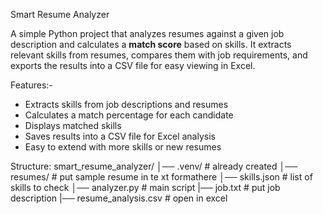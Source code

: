 Smart Resume Analyzer

A simple Python project that analyzes resumes against a given job description and calculates a **match score** based on skills. It extracts relevant skills from resumes, compares them with job requirements, and exports the results into a CSV file for easy viewing in Excel.

Features:-
- Extracts skills from job descriptions and resumes  
- Calculates a match percentage for each candidate  
- Displays matched skills  
- Saves results into a CSV file for Excel analysis  
- Easy to extend with more skills or new resumes  

Structure:
smart_resume_analyzer/
│── .venv/              # already created
│── resumes/            # put sample resume in te xt formathere
│── skills.json         # list of skills to check
│── analyzer.py         # main script
|── job.txt             # put job description
|── resume_analysis.csv # open in excel
